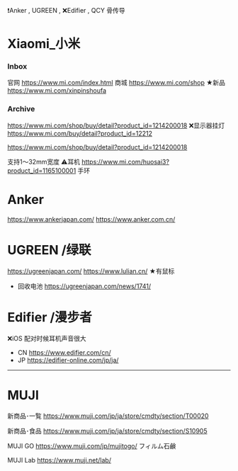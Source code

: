 
❗Anker , UGREEN , ❌Edifier , QCY
骨传导

# Xiaomi_小米
### Inbox 
官网
https://www.mi.com/index.html
商城
https://www.mi.com/shop
★新品
https://www.mi.com/xinpinshoufa

### Archive 
https://www.mi.com/shop/buy/detail?product_id=1214200018
❌显示器挂灯
https://www.mi.com/buy/detail?product_id=12212

https://www.mi.com/shop/buy/detail?product_id=1214200018

支持1〜32mm宽度
⚠️耳机
https://www.mi.com/huosai3?product_id=1165100001
手环

# Anker 
https://www.ankerjapan.com/
https://www.anker.com.cn/

# UGREEN /绿联
https://ugreenjapan.com/
https://www.lulian.cn/
★有鼠标

- 回收电池
https://ugreenjapan.com/news/1741/

# Edifier /漫步者
❌iOS 配对时候耳机声音很大
- CN
https://www.edifier.com/cn/
- JP
https://edifier-online.com/jp/ja/

---
# MUJI 
新商品･一覧
https://www.muji.com/jp/ja/store/cmdty/section/T00020

新商品･食品
https://www.muji.com/jp/ja/store/cmdty/section/S10905

MUJI GO
https://www.muji.com/jp/mujitogo/
フィルム石鹸

MUJI Lab
https://www.muji.net/lab/

